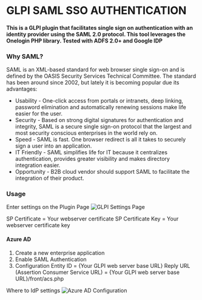 
# GLPI SAML SSO AUTHENTICATION

#### This is a GLPI plugin that facilitates single sign on authentication with an identity provider using the SAML 2.0 protocol.  This tool leverages the Onelogin PHP library.  Tested with ADFS 2.0+ and Google IDP

### Why SAML?

SAML is an XML-based standard for web browser single sign-on and is defined by the OASIS Security Services Technical Committee. The standard has been around since 2002, but lately it is becoming popular due its advantages:

* Usability - One-click access from portals or intranets, deep linking, password elimination and automatically renewing sessions make life easier for the user.
* Security - Based on strong digital signatures for authentication and integrity, SAML is a secure single sign-on protocol that the largest and most security conscious enterprises in the world rely on.
* Speed - SAML is fast. One browser redirect is all it takes to securely sign a user into an application.
* IT Friendly - SAML simplifies life for IT because it centralizes authentication, provides greater visibility and makes directory integration easier.
* Opportunity - B2B cloud vendor should support SAML to facilitate the integration of their product.

### Usage

Enter settings on the Plugin Page
![GLPI Settings Page](https://derrick-smith.com/wp-content/uploads/2020/10/Settings.png)

SP Certificate = Your webserver certificate
SP Certificate Key = Your webserver certificate key

#### Azure AD
1. Create a new enterprise application
2. Enable SAML Authentication
3. Configuration
Entity ID = {Your GLPI web server base URL}
Reply URL (Assertion Consumer Service URL) = {Your GLPI web server base URL}/front/acs.php

Where to IdP settings 
![Azure AD Configuration](https://derrick-smith.com/wp-content/uploads/2020/10/Azure-Configuration.png)




